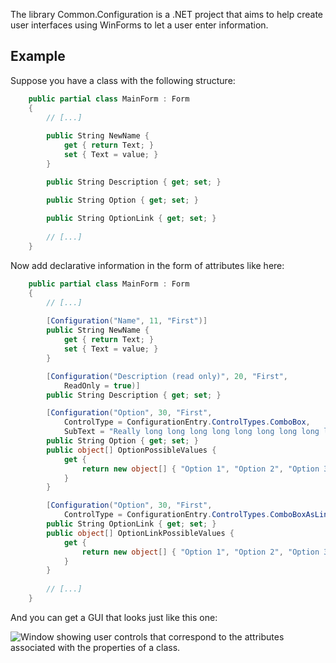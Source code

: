 The library Common.Configuration is a .NET project that aims to help create user interfaces using WinForms to let a user enter information.



Example
------------------

Suppose you have a class with the following structure:

```c#
    public partial class MainForm : Form
    {
        // [...]
        
        public String NewName {
            get { return Text; }
            set { Text = value; }
        }

        public String Description { get; set; }

        public String Option { get; set; }
        
        public String OptionLink { get; set; }
        
        // [...]
    }
```

Now add declarative information in the form of attributes like here:

```c#
    public partial class MainForm : Form
    {
        // [...]
        
        [Configuration("Name", 11, "First")]
        public String NewName {
            get { return Text; }
            set { Text = value; }
        }

        [Configuration("Description (read only)", 20, "First",
            ReadOnly = true)]
        public String Description { get; set; }

        [Configuration("Option", 30, "First",
            ControlType = ConfigurationEntry.ControlTypes.ComboBox,
            SubText = "Really long long long long long long long long long long long long long long long text.")]
        public String Option { get; set; }
        public object[] OptionPossibleValues {
            get {
                return new object[] { "Option 1", "Option 2", "Option 3" };
            }
        }

        [Configuration("Option", 30, "First",
            ControlType = ConfigurationEntry.ControlTypes.ComboBoxAsLinkLabel)]
        public String OptionLink { get; set; }
        public object[] OptionLinkPossibleValues {
            get {
                return new object[] { "Option 1", "Option 2", "Option 3" };
            }
        }
        
        // [...]
    }
```

And you can get a GUI that looks just like this one:

![Window showing user controls that correspond to the attributes associated with the properties of a class.](https://github.com/tosie/Common.Configuration/wiki/gui-sample.png)
